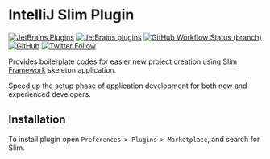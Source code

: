 # IntelliJ Slim Plugin

[![JetBrains Plugins](https://img.shields.io/jetbrains/plugin/v/18751-slim)](https://plugins.jetbrains.com/plugin/18751-slim)
[![JetBrains plugins](https://img.shields.io/jetbrains/plugin/d/18751-slim)](https://plugins.jetbrains.com/plugin/18751-slim/versions)
[![GitHub Workflow Status (branch)](https://img.shields.io/github/actions/workflow/status/nekofar/intellij-slim/build.yml)](https://github.com/nekofar/intellij-slim/actions/workflows/build.yml)
[![GitHub](https://img.shields.io/github/license/nekofar/intellij-slim)](https://github.com/nekofar/intellij-slim/blob/master/LICENSE)
[![Twitter Follow](https://img.shields.io/twitter/follow/nekofar?style=flat)](https://twitter.com/nekofar)

<!-- Plugin description -->
Provides boilerplate codes for easier new project creation using [Slim Framework](https://www.slimframework.com/) skeleton application.

Speed up the setup phase of application development for both new and experienced developers.
<!-- Plugin description end -->

## Installation

To install plugin open `Preferences > Plugins > Marketplace`, and search for Slim.
